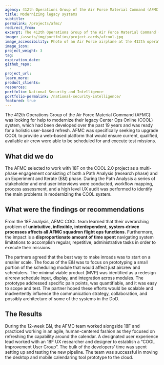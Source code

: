 ```yaml
---
agency: 412th Operations Group of the Air Force Material Command (AFMC)
title: Modernizing legacy systems
subtitle:
permalink: /projects/afmc/
redirect_from:
excerpt: The 412th Operations Group of the Air Force Material Command (AFMC) was looking for help to modernize their legacy Center Ops Online (COOL) system, which had been developed over the past 19 years and was ready for a holistic user-based refresh.  
image: /assets/img/portfolios/project-cards/afcool.jpg
image_accessibility: Photo of an Air Force airplane at the 412th operations group of the Air Force Material Command (AFMC) site.
image_icon:
project_weight: 3
tag:
expiration_date:
github_repo:
  -
project_url:
learn_more:
product_clients:
resources:
portfolio: National Security and Intelligence
portfolio-permalink: /national-security-intelligence/
featured: true
---
```


The 412th Operations Group of the Air Force Material Command (AFMC) was looking for help to modernize their legacy Center Ops Online (COOL) system, which had been developed over the past 19 years and was ready for a holistic user-based refresh. AFMC was specifically seeking to upgrade COOL to provide a web-based platform that would ensure current, qualified, available air crew were able to be scheduled for and execute test missions.

## What did we do

The AFMC selected to work with 18F on the COOL 2.0 project as a multi-phase engagement consisting of both a Path Analysis (research phase) and an Experiment and Iterate (E&I) phase. During the Path Analysis a series of stakeholder and end user interviews were conducted, workflow mapping, process assessment, and a high level UX audit was performed to identify the main problems in modernizing the COOL system.

## What were the findings or recommendations

From the 18F analysis, AFMC COOL team learned that their overarching problem of **unintuitive, inflexible, interdependent, system-driven processes affects all AFMC squadron flight ops functions.** Furthermore, the impact is a **disproportionate amount of time spent** navigating system limitations to accomplish regular, repetitive, administrative tasks in order to execute their missions.

The partners agreed that the best way to make inroads was to start on a smaller scale. The focus of the E&I was to focus on prototyping a small portion of the scheduling module that would affect just aircrew and schedulers. The minimal viable product (MVP) was identified as a redesign aircrew schedule input, display, and integration across modules. The prototype addressed specific pain points, was quantifiable, and it was easy to scope and test. The partner hoped these efforts would be scalable and inadvertently influence the communication strategy, collaboration, and possibly architecture of some of the systems in the DoD.   

## The Results

During the 12-week E&I, the AFMC team worked alongside 18F and practiced working in an agile, human-centered fashion as they focused on refreshing the capability around the calendar. A designated user experience lead worked with an 18F UX researcher and designer to establish a “COOL Improvement User Group”. The bulk of the developers’ time was spent setting up and testing the new pipeline. The team was successful in moving the desktop and mobile calendaring tool prototype to the cloud.
